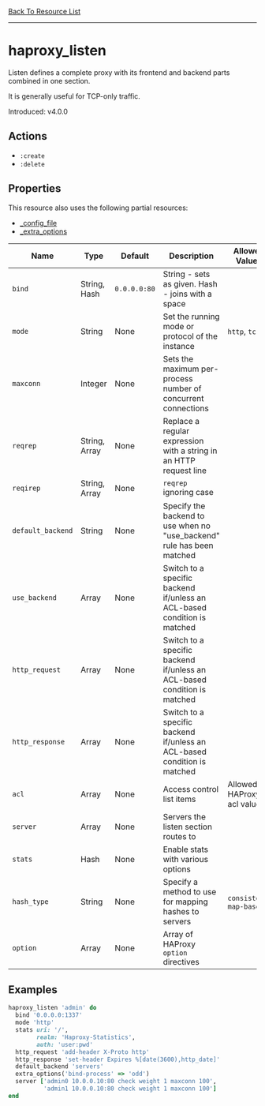 [Back To Resource List](https://github.com/sous-chefs/haproxy#resources)

---

# haproxy_listen

Listen defines a complete proxy with its frontend and backend parts combined in one section.

It is generally useful for TCP-only traffic.

Introduced: v4.0.0

## Actions

* `:create`
* `:delete`

## Properties

This resource also uses the following partial resources:

* [_config_file](https://github.com/sous-chefs/haproxy/tree/master/documentation/partial_config_file.md)
* [_extra_options](https://github.com/sous-chefs/haproxy/tree/master/documentation/partial_extra_options.md)

| Name              | Type          | Default      | Description                                                              | Allowed Values             |
| ----------------- | ------------- | ------------ | ------------------------------------------------------------------------ | -------------------------- |
| `bind`            | String, Hash  | `0.0.0.0:80` | String - sets as given. Hash - joins with a space                        |
| `mode`            | String        | None         | Set the running mode or protocol of the instance                         | `http`, `tcp`              |
| `maxconn`         | Integer       | None         | Sets the maximum per-process number of concurrent connections            |
| `reqrep`          | String, Array | None         | Replace a regular expression with a string in an HTTP request line       |
| `reqirep`         | String, Array | None         | `reqrep` ignoring case                                                   |
| `default_backend` | String        | None         | Specify the backend to use when no "use_backend" rule has been matched   |
| `use_backend`     | Array         | None         | Switch to a specific backend if/unless an ACL-based condition is matched |
| `http_request`    | Array         | None         | Switch to a specific backend if/unless an ACL-based condition is matched |
| `http_response`   | Array         | None         | Switch to a specific backend if/unless an ACL-based condition is matched |
| `acl`             | Array         | None         | Access control list items                                                | Allowed HAProxy acl values |
| `server`          | Array         | None         | Servers the listen section routes to                                     |
| `stats`           | Hash          | None         | Enable stats with various options                                        |
| `hash_type`       | String        | None         | Specify a method to use for mapping hashes to servers                    | `consistent`, `map-based`  |
| `option`          | Array         | None         | Array of HAProxy `option` directives                                     |

## Examples

```ruby
haproxy_listen 'admin' do
  bind '0.0.0.0:1337'
  mode 'http'
  stats uri: '/',
        realm: 'Haproxy-Statistics',
        auth: 'user:pwd'
  http_request 'add-header X-Proto http'
  http_response 'set-header Expires %[date(3600),http_date]'
  default_backend 'servers'
  extra_options('bind-process' => 'odd')
  server ['admin0 10.0.0.10:80 check weight 1 maxconn 100',
          'admin1 10.0.0.10:80 check weight 1 maxconn 100']
end
```
